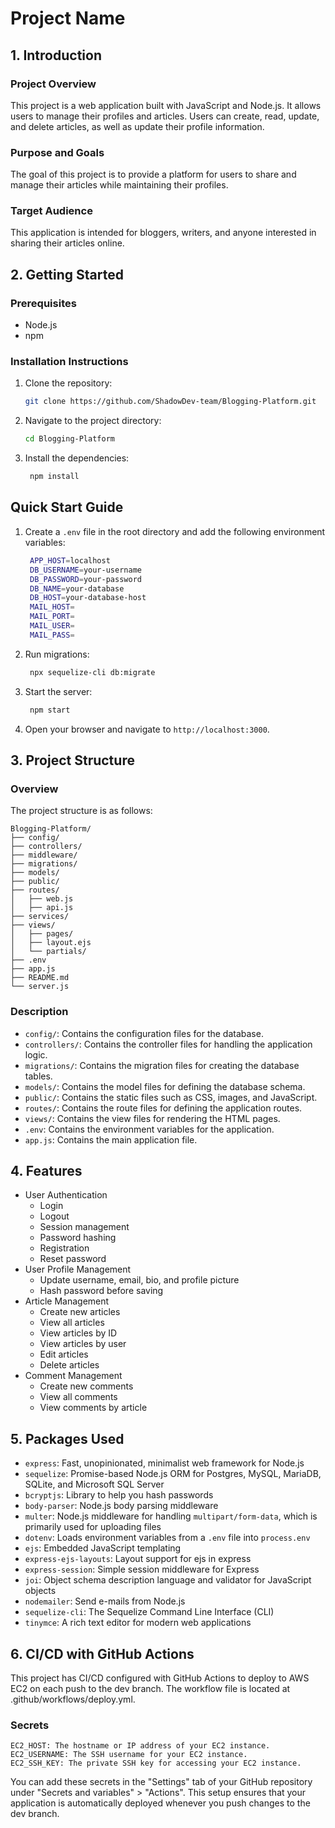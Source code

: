 # Project Name

## 1. Introduction

### Project Overview
This project is a web application built with JavaScript and Node.js. It allows users to manage their profiles and articles. Users can create, read, update, and delete articles, as well as update their profile information.

### Purpose and Goals
The goal of this project is to provide a platform for users to share and manage their articles while maintaining their profiles.

### Target Audience
This application is intended for bloggers, writers, and anyone interested in sharing their articles online.

## 2. Getting Started

### Prerequisites
- Node.js
- npm

### Installation Instructions
1. Clone the repository:
   ```sh
   git clone https://github.com/ShadowDev-team/Blogging-Platform.git
    ```
2. Navigate to the project directory:
   ```sh
   cd Blogging-Platform
   ```
3. Install the dependencies:
   ```sh
    npm install
    ```
## Quick Start Guide
1. Create a `.env` file in the root directory and add the following environment variables:
   ```sh
    APP_HOST=localhost
    DB_USERNAME=your-username
    DB_PASSWORD=your-password
    DB_NAME=your-database
    DB_HOST=your-database-host
    MAIL_HOST=
    MAIL_PORT=
    MAIL_USER=
    MAIL_PASS=
    ```
2. Run migrations:
   ```sh
    npx sequelize-cli db:migrate
    ```
3. Start the server:
    ```sh
     npm start
     ```
4. Open your browser and navigate to `http://localhost:3000`.

## 3. Project Structure

### Overview
The project structure is as follows:
```
Blogging-Platform/
├── config/
├── controllers/
├── middleware/
├── migrations/
├── models/
├── public/
├── routes/
│   ├── web.js
│   ├── api.js
├── services/
├── views/
│   ├── pages/
│   ├── layout.ejs
│   └── partials/
├── .env
├── app.js
├── README.md
└── server.js
```

### Description

- `config/`: Contains the configuration files for the database.
- `controllers/`: Contains the controller files for handling the application logic.
- `migrations/`: Contains the migration files for creating the database tables.
- `models/`: Contains the model files for defining the database schema.
- `public/`: Contains the static files such as CSS, images, and JavaScript.
- `routes/`: Contains the route files for defining the application routes.
- `views/`: Contains the view files for rendering the HTML pages.
- `.env`: Contains the environment variables for the application.
- `app.js`: Contains the main application file.


## 4. Features

- User Authentication
   - Login
   - Logout
   - Session management
   - Password hashing
   - Registration
   - Reset password
- User Profile Management
   - Update username, email, bio, and profile picture
   - Hash password before saving
- Article Management
   - Create new articles
   - View all articles
   - View articles by ID
   - View articles by user
   - Edit articles
   - Delete articles
 - Comment Management
   - Create new comments
   - View all comments
   - View comments by article

## 5. Packages Used

- `express`: Fast, unopinionated, minimalist web framework for Node.js
- `sequelize`: Promise-based Node.js ORM for Postgres, MySQL, MariaDB, SQLite, and Microsoft SQL Server
- `bcryptjs`: Library to help you hash passwords
- `body-parser`: Node.js body parsing middleware
- `multer`: Node.js middleware for handling `multipart/form-data`, which is primarily used for uploading files
- `dotenv`: Loads environment variables from a `.env` file into `process.env`
- `ejs`: Embedded JavaScript templating
- `express-ejs-layouts`: Layout support for ejs in express
- `express-session`: Simple session middleware for Express
- `joi`: Object schema description language and validator for JavaScript objects
- `nodemailer`: Send e-mails from Node.js
- `sequelize-cli`: The Sequelize Command Line Interface (CLI)
- `tinymce`: A rich text editor for modern web applications

## 6. CI/CD with GitHub Actions

This project has CI/CD configured with GitHub Actions to deploy to AWS EC2 on each push to the dev branch. The workflow file is located at .github/workflows/deploy.yml.

### Secrets

```
EC2_HOST: The hostname or IP address of your EC2 instance.
EC2_USERNAME: The SSH username for your EC2 instance.
EC2_SSH_KEY: The private SSH key for accessing your EC2 instance.
```

You can add these secrets in the "Settings" tab of your GitHub repository under "Secrets and variables" > "Actions".  This setup ensures that your application is automatically deployed whenever you push changes to the dev branch.